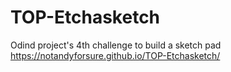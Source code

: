 # TOP-Etchasketch
Odind project's 4th challenge to build a sketch pad
 https://notandyforsure.github.io/TOP-Etchasketch/
